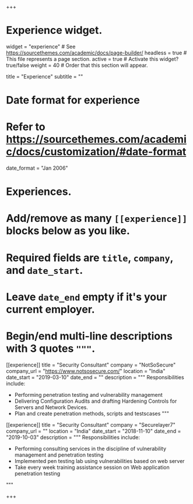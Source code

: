 +++
# Experience widget.
widget = "experience"  # See https://sourcethemes.com/academic/docs/page-builder/
headless = true  # This file represents a page section.
active = true  # Activate this widget? true/false
weight = 40  # Order that this section will appear.

title = "Experience"
subtitle = ""

# Date format for experience
#   Refer to https://sourcethemes.com/academic/docs/customization/#date-format
date_format = "Jan 2006"

# Experiences.
#   Add/remove as many `[[experience]]` blocks below as you like.
#   Required fields are `title`, `company`, and `date_start`.
#   Leave `date_end` empty if it's your current employer.
#   Begin/end multi-line descriptions with 3 quotes `"""`.
[[experience]]
  title = "Security Consultant"
  company = "NotSoSecure"
  company_url = "https://www.notsosecure.com/"
  location = "India"
  date_start = "2019-03-10"
  date_end = ""
  description = """
  Responsibilities include:
  
  * Performing penetration testing and vulnerability management 
  * Delivering Configuration Audits and drafting Hardening Controls for Servers and Network Devices.
  * Plan and create penetration methods, scripts and testscases
  """

[[experience]]
  title = "Security Consultant"
  company = "Securelayer7"
  company_url = ""
  location = "India"
  date_start = "2018-11-10"
  date_end = "2019-10-03"
  description = """
  Responsibilities include:
  
  * Performing consulting services in the discipline of vulnerability management and penetration testing 
  * Implemented pen testing lab using vulnerabilities based on web server 
  * Take every week training assistance session on Web application penetration testing 

  """

+++
